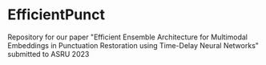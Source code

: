 # EfficientPunct
Repository for our paper "Efficient Ensemble Architecture for Multimodal Embeddings in Punctuation Restoration using Time-Delay Neural Networks" submitted to ASRU 2023
